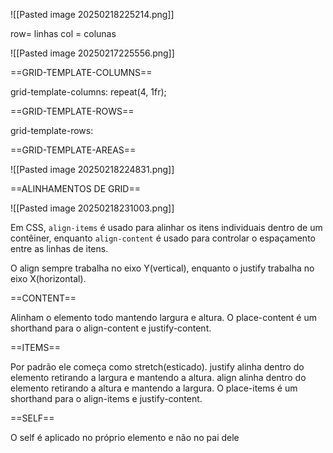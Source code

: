 ![[Pasted image 20250218225214.png]]

row= linhas
col = colunas

![[Pasted image 20250217225556.png]]

==GRID-TEMPLATE-COLUMNS==

grid-template-columns: repeat(4, 1fr);

==GRID-TEMPLATE-ROWS==

grid-template-rows: 

==GRID-TEMPLATE-AREAS==

![[Pasted image 20250218224831.png]]

==ALINHAMENTOS DE GRID==

![[Pasted image 20250218231003.png]]

Em CSS, `align-items` é usado para alinhar os itens individuais dentro de um contêiner, enquanto `align-content` é usado para controlar o espaçamento entre as linhas de itens.

O align sempre trabalha no eixo Y(vertical), enquanto o justify trabalha no eixo X(horizontal).

==CONTENT==

Alinham o elemento todo mantendo largura e altura.
O place-content é um shorthand para o align-content e justify-content.

==ITEMS==

Por padrão ele começa como stretch(esticado).
justify alinha dentro do elemento retirando a largura e mantendo a altura.
align alinha dentro do elemento retirando a altura e mantendo a largura.
O place-items é um shorthand para o align-items e justify-content.

==SELF==

O self é aplicado no próprio elemento e não no pai dele




